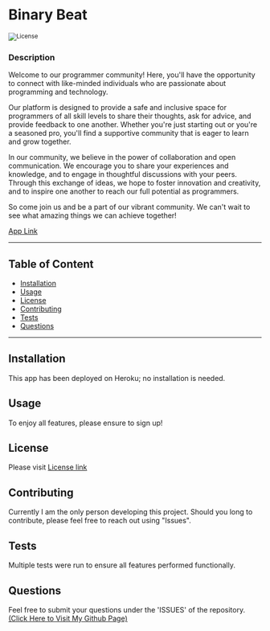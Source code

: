 # Binary Beat

<sub>![License](https://img.shields.io/badge/License-MIT-blue.svg)</sub>

### Description

Welcome to our programmer community! Here, you'll have the opportunity to connect with like-minded individuals who are passionate about programming and technology.

Our platform is designed to provide a safe and inclusive space for programmers of all skill levels to share their thoughts, ask for advice, and provide feedback to one another. Whether you're just starting out or you're a seasoned pro, you'll find a supportive community that is eager to learn and grow together.

In our community, we believe in the power of collaboration and open communication. We encourage you to share your experiences and knowledge, and to engage in thoughtful discussions with your peers. Through this exchange of ideas, we hope to foster innovation and creativity, and to inspire one another to reach our full potential as programmers.

So come join us and be a part of our vibrant community. We can't wait to see what amazing things we can achieve together!

[App Link](https://watch.screencastify.com/v/8GIK8YQga6MCvtUQdJQ1)

---

## Table of Content

- [Installation](#installation)
- [Usage](#usage)
- [License](#license)
- [Contributing](#contributing)
- [Tests](#tests)
- [Questions](#questions)

---

## Installation

This app has been deployed on Heroku; no installation is needed.

## Usage

To enjoy all features, please ensure to sign up!

## License

Please visit [License link](https://choosealicense.com/licenses/mit/)

## Contributing

Currently I am the only person developing this project. Should you long to contribute, please feel free to reach out using "Issues".

## Tests

Multiple tests were run to ensure all features performed functionally.

## Questions

Feel free to submit your questions under the 'ISSUES' of the repository. [(Click Here to Visit My Github Page)](https://github.com/jabezli)
